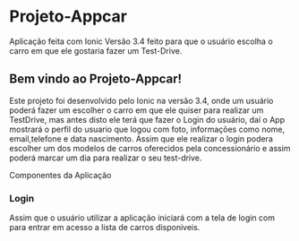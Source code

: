 # Projeto-Appcar
Aplicação feita com Ionic Versão 3.4 feito para que o usuário escolha o carro em que ele gostaria fazer um Test-Drive.


## Bem vindo ao Projeto-Appcar!

   Este projeto foi desenvolvido pelo Ionic na versão 3.4, onde um usuário poderá fazer um escolher o carro em que ele quiser para realizar 
um TestDrive, mas antes disto ele terá que fazer o Login do usuário, daí o App mostrará o perfil do usuario que logou com foto, 
informações como nome, email,telefone e data nascimento. Assim que ele realizar o login podera escolher um dos modelos de 
carros oferecidos pela concessionário e assim poderá marcar um dia para realizar o seu test-drive.


Componentes da Aplicação

### Login

Assim que o usuário utilizar a aplicação iniciará com a tela de login com para entrar em acesso a lista de carros disponiveis. 
